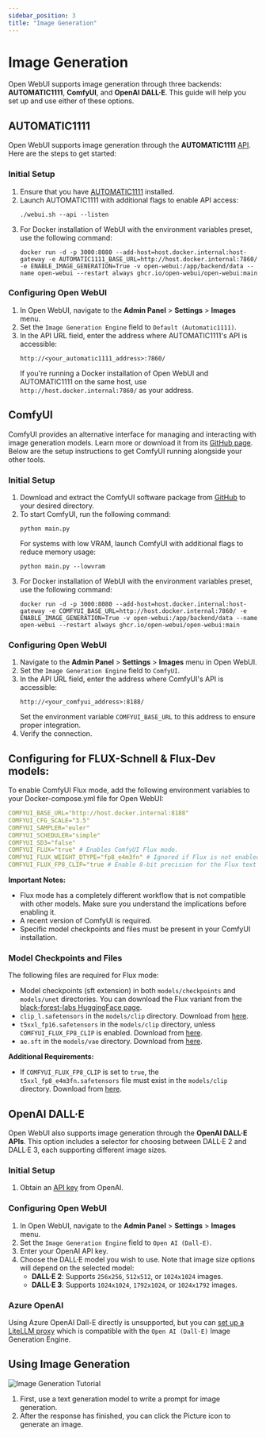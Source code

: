 ```yaml
---
sidebar_position: 3
title: "Image Generation"
---
```


# Image Generation

Open WebUI supports image generation through three backends: **AUTOMATIC1111**, **ComfyUI**, and **OpenAI DALL·E**. This guide will help you set up and use either of these options.

## AUTOMATIC1111

Open WebUI supports image generation through the **AUTOMATIC1111** [API](https://github.com/AUTOMATIC1111/stable-diffusion-webui/wiki/API). Here are the steps to get started:

### Initial Setup

1. Ensure that you have [AUTOMATIC1111](https://github.com/AUTOMATIC1111/stable-diffusion-webui) installed.
2. Launch AUTOMATIC1111 with additional flags to enable API access:
   ```
   ./webui.sh --api --listen
   ```
3. For Docker installation of WebUI with the environment variables preset, use the following command:
   ```
   docker run -d -p 3000:8080 --add-host=host.docker.internal:host-gateway -e AUTOMATIC1111_BASE_URL=http://host.docker.internal:7860/ -e ENABLE_IMAGE_GENERATION=True -v open-webui:/app/backend/data --name open-webui --restart always ghcr.io/open-webui/open-webui:main
   ```

### Configuring Open WebUI

1. In Open WebUI, navigate to the **Admin Panel** > **Settings** > **Images** menu.
2. Set the `Image Generation Engine` field to `Default (Automatic1111)`.
3. In the API URL field, enter the address where AUTOMATIC1111's API is accessible:
   ```
   http://<your_automatic1111_address>:7860/
   ```
   If you're running a Docker installation of Open WebUI and AUTOMATIC1111 on the same host, use `http://host.docker.internal:7860/` as your address.

## ComfyUI

ComfyUI provides an alternative interface for managing and interacting with image generation models. Learn more or download it from its [GitHub page](https://github.com/comfyanonymous/ComfyUI). Below are the setup instructions to get ComfyUI running alongside your other tools.

### Initial Setup

1. Download and extract the ComfyUI software package from [GitHub](https://github.com/comfyanonymous/ComfyUI) to your desired directory.
2. To start ComfyUI, run the following command:
   ```
   python main.py
   ```
   For systems with low VRAM, launch ComfyUI with additional flags to reduce memory usage:
   ```
   python main.py --lowvram
   ```
3. For Docker installation of WebUI with the environment variables preset, use the following command:
   ```
   docker run -d -p 3000:8080 --add-host=host.docker.internal:host-gateway -e COMFYUI_BASE_URL=http://host.docker.internal:7860/ -e ENABLE_IMAGE_GENERATION=True -v open-webui:/app/backend/data --name open-webui --restart always ghcr.io/open-webui/open-webui:main
   ```

### Configuring Open WebUI

1. Navigate to the **Admin Panel** > **Settings** > **Images** menu in Open WebUI.
2. Set the `Image Generation Engine` field to `ComfyUI`.
3. In the API URL field, enter the address where ComfyUI's API is accessible:
   ```
   http://<your_comfyui_address>:8188/
   ```
   Set the environment variable `COMFYUI_BASE_URL` to this address to ensure proper integration.
4. Verify the connection.

## Configuring for FLUX-Schnell & Flux-Dev models:
To enable ComfyUI Flux mode, add the following environment variables to your Docker-compose.yml file for Open WebUI: 
```yaml
COMFYUI_BASE_URL="http://host.docker.internal:8188"
COMFYUI_CFG_SCALE="3.5"
COMFYUI_SAMPLER="euler"
COMFYUI_SCHEDULER="simple"
COMFYUI_SD3="false"
COMFYUI_FLUX="true" # Enables ComfyUI Flux mode.
COMFYUI_FLUX_WEIGHT_DTYPE="fp8_e4m3fn" # Ignored if Flux is not enabled. Sets the weight precision for Flux.
COMFYUI_FLUX_FP8_CLIP="true # Enable 8-bit precision for the Flux text encoder.
```

**Important Notes:**

* Flux mode has a completely different workflow that is not compatible with other models. Make sure you understand the implications before enabling it.
* A recent version of ComfyUI is required.
* Specific model checkpoints and files must be present in your ComfyUI installation.

### Model Checkpoints and Files

The following files are required for Flux mode:

* Model checkpoints (sft extension) in both `models/checkpoints` and `models/unet` directories. You can download the Flux variant from the [black-forest-labs HuggingFace page](https://huggingface.co/black-forest-labs).
* `clip_l.safetensors` in the `models/clip` directory. Download from [here](https://huggingface.co/comfyanonymous/flux_text_encoders/tree/main).
* `t5xxl_fp16.safetensors` in the `models/clip` directory, unless `COMFYUI_FLUX_FP8_CLIP` is enabled. Download from [here](https://huggingface.co/comfyanonymous/flux_text_encoders/tree/main).
* `ae.sft` in the `models/vae` directory. Download from [here](https://huggingface.co/black-forest-labs/FLUX.1-schnell/blob/main/ae.safetensors).

**Additional Requirements:**

* If `COMFYUI_FLUX_FP8_CLIP` is set to `true`, the `t5xxl_fp8_e4m3fn.safetensors` file must exist in the `models/clip` directory. Download from [here](https://huggingface.co/comfyanonymous/flux_text_encoders/tree/main).

## OpenAI DALL·E

Open WebUI also supports image generation through the **OpenAI DALL·E APIs**. This option includes a selector for choosing between DALL·E 2 and DALL·E 3, each supporting different image sizes.

### Initial Setup

1. Obtain an [API key](https://platform.openai.com/api-keys) from OpenAI.

### Configuring Open WebUI

1. In Open WebUI, navigate to the **Admin Panel** > **Settings** > **Images** menu.
2. Set the `Image Generation Engine` field to `Open AI (Dall-E)`.
3. Enter your OpenAI API key.
4. Choose the DALL·E model you wish to use. Note that image size options will depend on the selected model:
   - **DALL·E 2**: Supports `256x256`, `512x512`, or `1024x1024` images.
   - **DALL·E 3**: Supports `1024x1024`, `1792x1024`, or `1024x1792` images.

### Azure OpenAI

Using Azure OpenAI Dall-E directly is unsupported, but you can [set up a LiteLLM proxy](https://litellm.vercel.app/docs/image_generation) which is compatible with the `Open AI (Dall-E)` Image Generation Engine.

## Using Image Generation

![Image Generation Tutorial](/img/tutorial_image_generation.png)

1. First, use a text generation model to write a prompt for image generation.
2. After the response has finished, you can click the Picture icon to generate an image.
